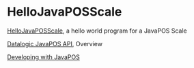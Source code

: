 # HelloJavaPOSScale

[HelloJavaPOSScale](https://datalogic.github.io/javapos/develop/hellojavaposscale), a hello world program for a JavaPOS Scale

[Datalogic JavaPOS API](https://datalogic.github.io/javapos/overview), Overview

[Developing with JavaPOS](https://datalogic.github.io/javapos/develop/overview)